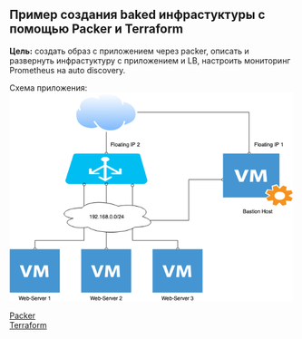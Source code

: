 ## Пример создания baked инфрастуктуры с помощью Packer и Terraform

**Цель:** создать образ с приложением через packer, описать и развернуть инфрастуктуру с приложением и LB, настроить мониторинг Prometheus на auto discovery.

Схема приложения:  
<img src="./2019-08-24-13-24-58.png" width="500" />


[Packer](1.%20Packer/)  
[Terraform](2.%20Terraform/)
